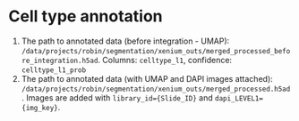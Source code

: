 # Cell type annotation
1. The path to annotated data (before integration - UMAP): ```/data/projects/robin/segmentation/xenium_outs/merged_processed_before_integration.h5ad```. 
Columns: ```celltype_l1```, confidence: ```celltype_l1_prob```
2. The path to annotated data (with UMAP and DAPI images attached): ```/data/projects/robin/segmentation/xenium_outs/merged_processed.h5ad```. Images are added with ```library_id={Slide_ID}``` and ```dapi_LEVEL1={img_key}```.

